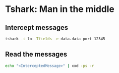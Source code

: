# Tshark: Man in the middle

## Intercept messages

```bash
tshark -i lo -Tfields -e data.data port 12345
```

## Read the messages

```bash
echo "<InterceptedMessage>" | xxd -ps -r
```

<!-- ## Intercept messages encrypted with SSL and read them provided a private key

Given our private key at server-cert.pem, we can read the messages intercepted with the following command:

```bash
tshark -i lo -Tjson port 12345
#  "17:03:03:00:15:47:04:43:d5:e8:f6:9c:7f:bc:3b:dd:80:09:e7:36:81:d0:4b:67:26:fc"
<InterceptedMessage>
echo "<InterceptedMessage>" | tr -d ":" | xxd -pd -r | openssl pkeyutl -decrypt -inkey server-cert.pem
``` -->
